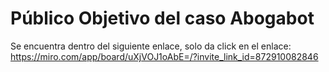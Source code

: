 # Público Objetivo del caso Abogabot

Se encuentra dentro del siguiente enlace, solo da click en el enlace: https://miro.com/app/board/uXjVOJ1oAbE=/?invite_link_id=872910082846